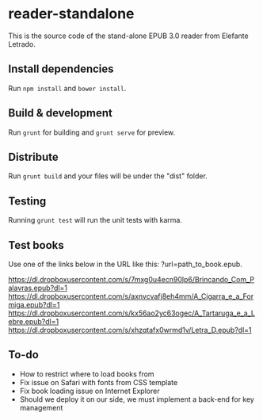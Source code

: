 # reader-standalone

This is the source code of the stand-alone EPUB 3.0 reader from Elefante Letrado.

## Install dependencies

Run `npm install` and `bower install`.

## Build & development

Run `grunt` for building and `grunt serve` for preview.

## Distribute

Run  `grunt build` and your files will be under the "dist" folder.

## Testing

Running `grunt test` will run the unit tests with karma.

## Test books

Use one of the links below in the URL like this: ?url=path_to_book.epub.

https://dl.dropboxusercontent.com/s/7mxg0u4ecn90lp6/Brincando_Com_Palavras.epub?dl=1
https://dl.dropboxusercontent.com/s/axnvcvafj8eh4mm/A_Cigarra_e_a_Formiga.epub?dl=1
https://dl.dropboxusercontent.com/s/kx56ao2yc63ogec/A_Tartaruga_e_a_Lebre.epub?dl=1
https://dl.dropboxusercontent.com/s/xhzqtafx0wrmd1v/Letra_D.epub?dl=1

## To-do

* How to restrict where to load books from
* Fix issue on Safari with fonts from CSS template
* Fix book loading issue on Internet Explorer
* Should we deploy it on our side, we must implement a back-end for key management